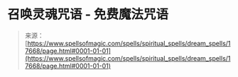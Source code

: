 <!--yml

category: 未分类

date: 2024-06-12 18:58:55

-->

# 召唤灵魂咒语 - 免费魔法咒语

> 来源：[https://www.spellsofmagic.com/spells/spiritual_spells/dream_spells/17668/page.html#0001-01-01](https://www.spellsofmagic.com/spells/spiritual_spells/dream_spells/17668/page.html#0001-01-01)
